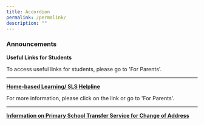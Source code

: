 ```yaml
---
title: Accordion
permalink: /permalink/
description: ""
---
```

### Announcements

**Useful Links for Students**

To access useful links for students, please go to 'For Parents'.

* * *

**[Home-based Learning/ SLS Helpline](https://staging.d3975mj8dcgb9n.amplifyapp.com/for-parents/hbl/)**

For more information, please click on the link or go to 'For Parents'.

* * *

**[Information on Primary School Transfer Service for Change of Address](https://staging.d3975mj8dcgb9n.amplifyapp.com/for-parents/forms/)**